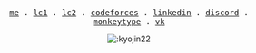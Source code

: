 <p align="center">
  <samp>
    <a href="https://muhammadbobur.uz">me</a> .
<!--     <a href="https://hc-b666me-bobbys-projects-8a5a6d30.vercel.app/projects">projects</a> . -->
    <a href="https://leetcode.com/u/kyojin22">lc1</a> .
    <a href="https://leetcode.com/u/andyboi">lc2</a> .
    <a href="https://codeforces.com/profile/hc-b666">codeforces</a> .
    <a href="https://www.linkedin.com/in/muhammadbobur-abdukarimov/">linkedin</a> .
<!--     <a href="https://www.instagram.com/kyojin22">instagram</a> . <!-- inactive -->
    <a href="https://discordapp.com/users/1239424605534421022">discord</a> . <!-- Something is wrong with discord link, however this is my correct user id, xD -->
    <a href="https://monkeytype.com/profile/kyojin22">monkeytype</a> .
    <a href="https://vk.com/kyojin22">vk</a>
  </samp>
</p>
<p align="center">
  <!-- <samp> -->
  <img src="https://count.getloli.com/@:kyojin22" alt=":kyojin22" />
  <!-- ![:kyojin22](https://count.getloli.com/@:kyojin22?name=%3Akyojin22&theme=original-new&padding=7&offset=0&align=top&scale=1&pixelated=1&darkmode=auto) -->
  <!-- </samp> -->
</p>
<!-- <h6 align="center">
  <samp>
    [HTML] .
    [CSS] .
    [SCSS] .
    [JavaScript] .
    [TypeScript] .
    [React] .
    [Redux] .
    [Next] 
  </samp>
</h6>
<h6 align="center">
  <samp>
    [Node] .
    [Express] .
    [Go] .
    [MySQL] .
    [SQLite]
  </samp>
</h6> -->
